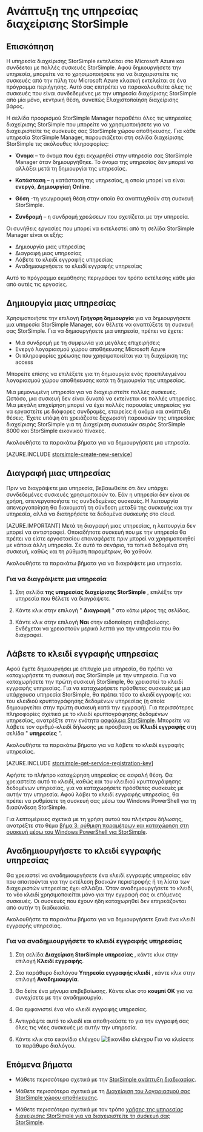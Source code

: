 <properties 
   pageTitle="Ανάπτυξη της υπηρεσίας διαχείρισης StorSimple | Microsoft Azure"
   description="Εξηγεί πώς μπορείτε να δημιουργήσετε και να διαγράψετε την υπηρεσία διαχείρισης StorSimple στην πύλη του Azure κλασική και περιγράφει πώς μπορείτε να διαχειριστείτε την υπηρεσία εγγραφής κλειδί."
   services="storsimple"
   documentationCenter=""
   authors="SharS"
   manager="carmonm"
   editor="" />
<tags 
   ms.service="storsimple"
   ms.devlang="na"
   ms.topic="article"
   ms.tgt_pltfrm="na"
   ms.workload="na"
   ms.date="05/24/2016"
   ms.author="v-sharos" />

# <a name="deploy-the-storsimple-manager-service"></a>Ανάπτυξη της υπηρεσίας διαχείρισης StorSimple

## <a name="overview"></a>Επισκόπηση

Η υπηρεσία διαχείρισης StorSimple εκτελείται στο Microsoft Azure και συνδέεται με πολλές συσκευές StorSimple. Αφού δημιουργήσετε την υπηρεσία, μπορείτε να το χρησιμοποιήσετε για να διαχειριστείτε τις συσκευές από την πύλη του Microsoft Azure κλασική εκτελείται σε ένα πρόγραμμα περιήγησης. Αυτό σας επιτρέπει να παρακολουθείτε όλες τις συσκευές που είναι συνδεδεμένες με την υπηρεσία διαχείρισης StorSimple από μία μόνο, κεντρική θέση, συνεπώς Ελαχιστοποίηση διαχείρισης βάρος.

Η σελίδα προορισμού StorSimple Manager παραθέτει όλες τις υπηρεσίες διαχείρισης StorSimple που μπορείτε να χρησιμοποιήσετε για να διαχειριστείτε τις συσκευές σας StorSimple χώρου αποθήκευσης. Για κάθε υπηρεσία StorSimple Manager, παρουσιάζεται στη σελίδα διαχείρισης StorSimple τις ακόλουθες πληροφορίες:

- **Όνομα** – το όνομα που έχει εκχωρηθεί στην υπηρεσία σας StorSimple Manager όταν δημιουργήθηκε. Το όνομα της υπηρεσίας δεν μπορεί να αλλάξει μετά τη δημιουργία της υπηρεσίας.

- **Κατάσταση** – η κατάσταση της υπηρεσίας, η οποία μπορεί να είναι **ενεργό**, **Δημιουργία**ή **Online**.

- **Θέση** -τη γεωγραφική θέση στην οποία θα αναπτυχθούν στη συσκευή StorSimple.

- **Συνδρομή** – η συνδρομή χρεώσεων που σχετίζεται με την υπηρεσία.

Οι συνήθεις εργασίες που μπορεί να εκτελεστεί από τη σελίδα StorSimple Manager είναι οι εξής:

- Δημιουργία μιας υπηρεσίας
- Διαγραφή μιας υπηρεσίας
- Λάβετε το κλειδί εγγραφής υπηρεσίας
- Αναδημιουργήσετε το κλειδί εγγραφής υπηρεσίας

Αυτό το πρόγραμμα εκμάθησης περιγράφει τον τρόπο εκτέλεσης κάθε μία από αυτές τις εργασίες.

## <a name="create-a-service"></a>Δημιουργία μιας υπηρεσίας

Χρησιμοποιήστε την επιλογή **Γρήγορη δημιουργία** για να δημιουργήσετε μια υπηρεσία StorSimple Manager, εάν θέλετε να αναπτύξετε τη συσκευή σας StorSimple. Για να δημιουργήσετε μια υπηρεσία, πρέπει να έχετε:

- Μια συνδρομή με τη συμφωνία για μεγάλες επιχειρήσεις
- Ενεργό λογαριασμού χώρου αποθήκευσης Microsoft Azure
- Οι πληροφορίες χρέωσης που χρησιμοποιείται για τη διαχείριση της access

Μπορείτε επίσης να επιλέξετε για τη δημιουργία ενός προεπιλεγμένου λογαριασμού χώρου αποθήκευσης κατά τη δημιουργία της υπηρεσίας.

Μια μεμονωμένη υπηρεσία για να διαχειριστείτε πολλές συσκευές. Ωστόσο, μια συσκευή δεν είναι δυνατό να εκτείνεται σε πολλές υπηρεσίες. Μια μεγάλη επιχείρηση μπορεί να έχει πολλές παρουσίες υπηρεσίας για να εργαστείτε με διάφορες συνδρομές, εταιρείες ή ακόμα και ανάπτυξη θέσεις. Έχετε υπόψη ότι χρειάζεστε ξεχωριστή παρουσιών της υπηρεσίας διαχείρισης StorSimple για τη Διαχείριση συσκευών σειράς StorSimple 8000 και StorSimple εικονικού πίνακες.

Ακολουθήστε τα παρακάτω βήματα για να δημιουργήσετε μια υπηρεσία.

[AZURE.INCLUDE [storsimple-create-new-service](../../includes/storsimple-create-new-service.md)]

## <a name="delete-a-service"></a>Διαγραφή μιας υπηρεσίας

Πριν να διαγράψετε μια υπηρεσία, βεβαιωθείτε ότι δεν υπάρχει συνδεδεμένες συσκευές χρησιμοποιούν το. Εάν η υπηρεσία δεν είναι σε χρήση, απενεργοποιήστε τις συνδεδεμένες συσκευές. Η λειτουργία απενεργοποίηση θα διακομιστή τη σύνδεση μεταξύ της συσκευής και την υπηρεσία, αλλά να διατηρήσετε τα δεδομένα συσκευής στο cloud. 

[AZURE.IMPORTANT] Μετά τη διαγραφή μιας υπηρεσίας, η λειτουργία δεν μπορεί να αντιστραφεί. Οποιαδήποτε συσκευή που με την υπηρεσία θα πρέπει να είστε εργοστασίου επαναφέρετε πριν μπορεί να χρησιμοποιηθεί με κάποια άλλη υπηρεσία. Σε αυτό το σενάριο, τα τοπικά δεδομένα στη συσκευή, καθώς και τη ρύθμιση παραμέτρων, θα χαθούν.

Ακολουθήστε τα παρακάτω βήματα για να διαγράψετε μια υπηρεσία.

### <a name="to-delete-a-service"></a>Για να διαγράψετε μια υπηρεσία

1. Στη σελίδα **της υπηρεσίας διαχείρισης StorSimple** , επιλέξτε την υπηρεσία που θέλετε να διαγράψετε.

1. Κάντε κλικ στην επιλογή " **Διαγραφή** " στο κάτω μέρος της σελίδας.

1. Κάντε κλικ στην επιλογή **Ναι** στην ειδοποίηση επιβεβαίωσης. Ενδέχεται να χρειαστούν μερικά λεπτά για την υπηρεσία που θα διαγραφεί.

## <a name="get-the-service-registration-key"></a>Λάβετε το κλειδί εγγραφής υπηρεσίας

Αφού έχετε δημιουργήσει με επιτυχία μια υπηρεσία, θα πρέπει να καταχωρήσετε τη συσκευή σας StorSimple με την υπηρεσία. Για να καταχωρήσετε την πρώτη συσκευή StorSimple, θα χρειαστεί το κλειδί εγγραφής υπηρεσίας. Για να καταχωρήσετε πρόσθετες συσκευές με μια υπάρχουσα υπηρεσία StorSimple, θα πρέπει τόσο το κλειδί εγγραφής και του κλειδιού κρυπτογράφησης δεδομένων υπηρεσίας (η οποία δημιουργείται στην πρώτη συσκευή κατά την εγγραφή). Για περισσότερες πληροφορίες σχετικά με το κλειδί κρυπτογράφησης δεδομένων υπηρεσίας, ανατρέξτε στην ενότητα [ασφάλεια StorSimple](storsimple-security.md). Μπορείτε να λάβετε τον αριθμό-κλειδί δήλωσης με πρόσβαση σε **Κλειδί εγγραφής** στη σελίδα " **υπηρεσίες** ".

Ακολουθήστε τα παρακάτω βήματα για να λάβετε το κλειδί εγγραφής υπηρεσίας.

[AZURE.INCLUDE [storsimple-get-service-registration-key](../../includes/storsimple-get-service-registration-key.md)]

Αφήστε το πλήκτρο καταχώρηση υπηρεσίας σε ασφαλή θέση. Θα χρειαστείτε αυτό το κλειδί, καθώς και του κλειδιού κρυπτογράφησης δεδομένων υπηρεσίας, για να καταχωρήσετε πρόσθετες συσκευές με αυτήν την υπηρεσία. Αφού λάβει το κλειδί εγγραφής υπηρεσίας, θα πρέπει να ρυθμίσετε τη συσκευή σας μέσω του Windows PowerShell για τη διασύνδεση StorSimple.

Για λεπτομέρειες σχετικά με τη χρήση αυτού του πλήκτρου δήλωσης, ανατρέξτε στο θέμα [βήμα 3: ρύθμιση παραμέτρων και καταχώρηση στη συσκευή μέσω του Windows PowerShell για StorSimple](storsimple-deployment-walkthrough.md#step-2-configure-and-register-the-device-through-windows-powershell-for-storsimple).

## <a name="regenerate-the-service-registration-key"></a>Αναδημιουργήσετε το κλειδί εγγραφής υπηρεσίας

Θα χρειαστεί να αναδημιουργήσετε ένα κλειδί εγγραφής υπηρεσίας εάν που απαιτούνται για την εκτέλεση βασικών περιστροφής ή τη λίστα των διαχειριστών υπηρεσίας έχει αλλάξει. Όταν αναδημιουργήσετε το κλειδί, το νέο κλειδί χρησιμοποιείται μόνο για την εγγραφή σας οι επόμενες συσκευές. Οι συσκευές που έχουν ήδη καταχωρηθεί δεν επηρεάζονται από αυτήν τη διαδικασία.

Ακολουθήστε τα παρακάτω βήματα για να δημιουργήσετε ξανά ένα κλειδί εγγραφής υπηρεσίας.

### <a name="to-regenerate-the-service-registration-key"></a>Για να αναδημιουργήσετε το κλειδί εγγραφής υπηρεσίας

1. Στη σελίδα **Διαχείριση StorSimple υπηρεσίας** , κάντε κλικ στην επιλογή **Κλειδί εγγραφής**.

1. Στο παράθυρο διαλόγου **Υπηρεσία εγγραφής κλειδί** , κάντε κλικ στην επιλογή **Αναδημιουργία**.

1. Θα δείτε ένα μήνυμα επιβεβαίωσης. Κάντε κλικ στο **κουμπί OK** για να συνεχίσετε με την αναδημιουργία.

1. Θα εμφανιστεί ένα νέο κλειδί εγγραφής υπηρεσίας.

1. Αντιγράψτε αυτό το κλειδί και αποθηκεύστε το για την εγγραφή σας όλες τις νέες συσκευές με αυτήν την υπηρεσία.

1. Κάντε κλικ στο εικονίδιο ελέγχου ![Εικονίδιο ελέγχου](./media/storsimple-manage-service/HCS_CheckIcon.png) Για να κλείσετε το παράθυρο διαλόγου.


## <a name="next-steps"></a>Επόμενα βήματα

- Μάθετε περισσότερα σχετικά με την [StorSimple ανάπτυξη διαδικασίας](storsimple-deployment-walkthrough.md).

- Μάθετε περισσότερα σχετικά με τη [Διαχείριση του λογαριασμού σας StorSimple χώρου αποθήκευσης](storsimple-manage-storage-accounts.md).

- Μάθετε περισσότερα σχετικά με τον τρόπο [χρήσης της υπηρεσίας διαχείρισης StorSimple για να διαχειριστείτε τη συσκευή σας StorSimple](storsimple-manager-service-administration.md).

 
